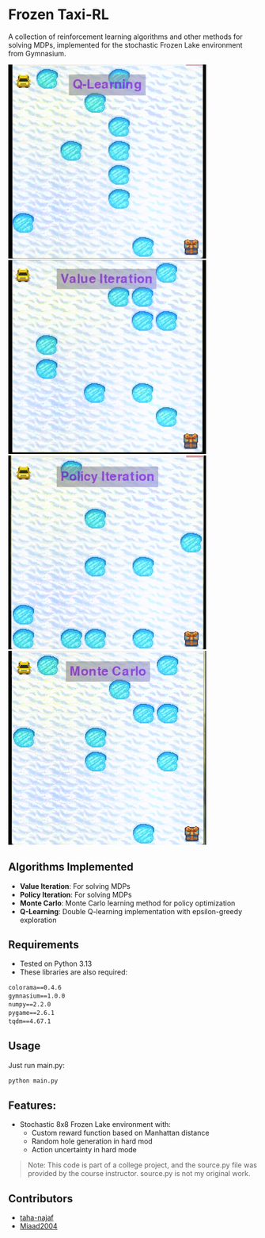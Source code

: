 # Frozen Taxi-RL
A collection of reinforcement learning algorithms and other methods for solving MDPs, implemented for the stochastic Frozen Lake environment from Gymnasium.

<p float="left">
  <img src='screenshots/Q_learning.gif' width='400'/>
  <img src='screenshots/Value_iter.gif' width='400'/>
  <img src='screenshots/policy_iter.gif' width='400'/>
  <img src='screenshots/Monte_Carlo.gif' width='400'/>
</p>

## Algorithms Implemented
- **Value Iteration**: For solving MDPs
- **Policy Iteration**: For solving MDPs
- **Monte Carlo**: Monte Carlo learning method for policy optimization
- **Q-Learning**: Double Q-learning implementation with epsilon-greedy exploration

## Requirements
- Tested on Python 3.13
- These libraries are also required:
```txt
colorama==0.4.6
gymnasium==1.0.0 
numpy==2.2.0
pygame==2.6.1
tqdm==4.67.1
```

## Usage
Just run main.py:
```txt
python main.py
```

## Features:
- Stochastic 8x8 Frozen Lake environment with:
  - Custom reward function based on Manhattan distance
  - Random hole generation in hard mod
  - Action uncertainty in hard mode

> Note: This code is part of a college project, and the source.py file was provided by the course instructor. source.py is not my original work.

## Contributors

- [taha-najaf](https://github.com/taha-najaf)
- [Miaad2004](https://github.com/Miaad2004)
